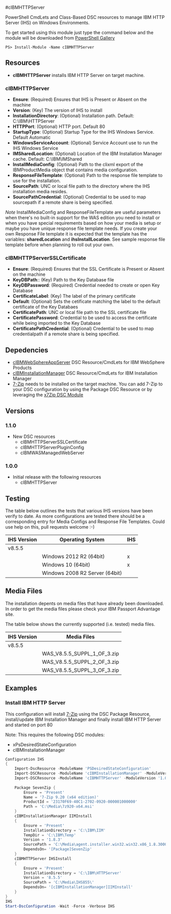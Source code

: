 #cIBMHTTPServer

PowerShell CmdLets and Class-Based DSC resources to manage IBM HTTP Server (IHS) on Windows Environments.

To get started using this module just type the command below and the module will be downloaded from [PowerShell Gallery](https://www.powershellgallery.com/packages/cIBMHTTPServer/)
```shell
PS> Install-Module -Name cIBMHTTPServer
```

## Resources

* **cIBMHTTPServer** installs IBM HTTP Server on target machine.

### cIBMHTTPServer

* **Ensure**: (Required) Ensures that IHS is Present or Absent on the machine
* **Version**: (Key) The version of IHS to install
* **InstallationDirectory**: (Optional) Installation path.  Default: C:\IBM\HTTPServer
* **HTTPPort**: (Optional) HTTP port. Default 80
* **StartupType**: (Optional) Startup Type for the IHS Windows Service.  Default Automatic
* **WindowsServiceAccount**: (Optional) Service Account use to run the IHS Windows Service
* **IMSharedLocation**: (Optional) Location of the IBM Installation Manager cache.  Default: C:\IBM\IMShared
* **InstallMediaConfig**: (Optional) Path to the clixml export of the IBMProductMedia object that contains media configuration.
* **ResponseFileTemplate**: (Optional) Path to the response file template to use for the installation.
* **SourcePath**: UNC or local file path to the directory where the IHS installation media resides.
* **SourcePathCredential**: (Optional) Credential to be used to map sourcepath if a remote share is being specified.

_Note_ InstallMediaConfig and ResponseFileTemplate are useful parameters when there's no built-in support for the WAS edition you need to install or when you have special requirements based on how your media is setup or maybe you have unique response file template needs.
If you create your own Response File template it is expected that the template has the variables: **sharedLocation** and **ihsInstallLocation**.  See sample response file template before when planning to roll out your own.

### cIBMHTTPServerSSLCertificate
* **Ensure**: (Required) Ensures that the SSL Certificate is Present or Absent on the machine
* **KeyDBPath**:: (Key) Path to the Key Database file
* **KeyDBPassword**: (Required) Credential needed to create or open Key Database
* **CertificateLabel**: (Key) The label of the primary certificate
* **Default**: (Optional) Sets the cetificate matching the label to the default certificate of the Key Databaes
* **CertificatePath**: UNC or local file path to the SSL certificate file
* **CertificatePassword**: Credential to be used to access the certificate while being imported to the Key Database
* **CertificatePathCredential**: (Optional) Credential to be used to map credentialpath if a remote share is being specified.

## Depedencies
* [cIBMWebSphereAppServer](http://github.com/cBlueShell/cIBMWebSphereAppServer) DSC Resource/CmdLets for IBM WebSphere Products
* [cIBMInstallationManager](http://github.com/cBlueShell/cIBMInstallationManager) DSC Resource/CmdLets for IBM Installation Manager
* [7-Zip](http://www.7-zip.org/ "7-Zip") needs to be installed on the target machine.  You can add 7-Zip to your DSC configuration by using the Package
DSC Resource or by leveraging the [x7Zip DSC Module](https://www.powershellgallery.com/packages/x7Zip/ "x7Zip at PowerShell Gallery")

## Versions

### 1.1.0
* New DSC resources 
    - cIBMHTTPServerSSLCertificate
    - cIBMHTTPServerPluginConfig
    - cIBMWASManagedWebServer

### 1.0.0
* Initial release with the following resources 
    - cIBMHTTPServer

## Testing

The table below outlines the tests that various IHS versions have been verify to date.  As more configurations are tested there should be a corresponding entry for Media Configs and Response File Templates.  Could use help on this, pull requests welcome :-)

| IHS Version | Operating System               | IHS |
|-------------|--------------------------------|-----|
| v8.5.5      |                                |     |
|             | Windows 2012 R2 (64bit)        |  x  |
|             | Windows 10 (64bit)             |  x  |
|             | Windows 2008 R2 Server (64bit) |     |


## Media Files

The installation depents on media files that have already been downloaded.  In order to get the media files please check your IBM Passport Advantage site.

The table below shows the currently supported (i.e. tested) media files.

| IHS Version | Media Files                 |
|-------------|-----------------------------|
| v8.5.5      |                             |
|             | WAS_V8.5.5_SUPPL_1_OF_3.zip |
|             | WAS_V8.5.5_SUPPL_2_OF_3.zip |
|             | WAS_V8.5.5_SUPPL_3_OF_3.zip |

## Examples

### Install IBM HTTP Server

This configuration will install [7-Zip](http://www.7-zip.org/ "7-Zip") using the DSC Package Resource, install/update IBM Installation Manager
and finally install IBM HTTP Server and started on port 80

Note: This requires the following DSC modules:
* xPsDesiredStateConfiguration
* cIBMInstallationManager

```powershell
Configuration IHS
{   
    Import-DscResource -ModuleName 'PSDesiredStateConfiguration'
    Import-DSCResource -ModuleName 'cIBMInstallationManager' -ModuleVersion '1.0.5'
    Import-DSCResource -ModuleName 'cIBMHTTPServer' -ModuleVersion '1.0.0'
    
    Package SevenZip {
        Ensure = 'Present'
        Name = '7-Zip 9.20 (x64 edition)'
        ProductId = '23170F69-40C1-2702-0920-000001000000'
        Path = 'C:\Media\7z920-x64.msi'
    }
    cIBMInstallationManager IIMInstall
    {
        Ensure = 'Present'
        InstallationDirectory = 'C:\IBM\IIM'
        TempDir = 'C:\IBM\Temp'
        Version = '1.8.3'
        SourcePath = 'C:\Media\agent.installer.win32.win32.x86_1.8.3000.20150606_0047.zip'
        DependsOn= '[Package]SevenZip'
    }
    cIBMHTTPServer IHSInstall
    {
        Ensure = 'Present'
        InstallationDirectory = 'C:\IBM\HTTPServer'
        Version = '8.5.5'
        SourcePath = 'C:\Media\IHS855\'
        DependsOn= '[cIBMInstallationManager]IIMInstall'
    }
}
IHS
Start-DscConfiguration -Wait -Force -Verbose IHS
```